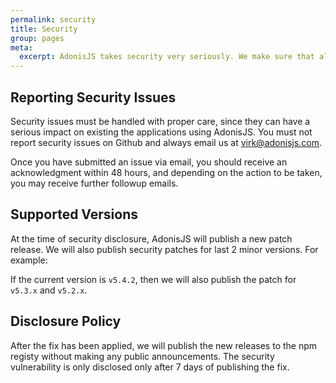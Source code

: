 ```yaml
---
permalink: security
title: Security
group: pages
meta:
  excerpt: AdonisJS takes security very seriously. We make sure that all security related issues are addressed and get fixed on priority.
---
```


## Reporting Security Issues

 Security issues must be handled with proper care, since they can have a serious impact on existing the applications using AdonisJS. You must not report security issues on Github and always email us at [virk@adonisjs.com](mailto:virk@adonisjs.com).

Once you have submitted an issue via email, you should receive an acknowledgment within 48 hours, and depending on the action to be taken, you may receive further followup emails.

## Supported Versions

 At the time of security disclosure, AdonisJS will publish a new patch release. We will also publish security patches for last 2 minor versions. For example:

If the current version is `v5.4.2`, then we will also publish the patch for `v5.3.x` and `v5.2.x`.

## Disclosure Policy

After the fix has been applied, we will publish the new releases to the npm registy without making any public announcements. The security vulnerability is only disclosed only after 7 days of publishing the fix.
